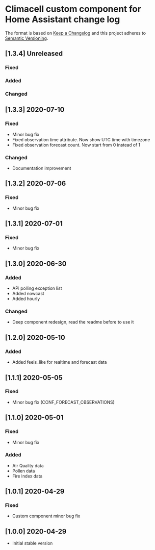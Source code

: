 # Climacell custom component for Home Assistant change log

The format is based on [Keep a Changelog](http://keepachangelog.com/)
and this project adheres to [Semantic Versioning](http://semver.org/).


## [1.3.4] Unreleased
### Fixed

### Added

### Changed

## [1.3.3] 2020-07-10
### Fixed
- Minor bug fix
- Fixed observation time attribute. Now show UTC time with timezone
- Fixed observation forecast count. Now start from 0 instead of 1

### Changed
- Documentation improvement

## [1.3.2] 2020-07-06
### Fixed
- Minor bug fix 

## [1.3.1] 2020-07-01
### Fixed
- Minor bug fix 

## [1.3.0] 2020-06-30
### Added
- API polling exception list
- Added nowcast
- Added hourly

### Changed
- Deep component redesign, read the readme before to use it

## [1.2.0] 2020-05-10
### Added
- Added feels_like for realtime and forecast data

## [1.1.1] 2020-05-05
### Fixed
- Minor bug fix (CONF_FORECAST_OBSERVATIONS)

## [1.1.0] 2020-05-01
### Fixed
- Minor bug fix
### Added
- Air Quality data
- Pollen data
- Fire Index data

## [1.0.1] 2020-04-29
### Fixed
- Custom component minor bug fix

## [1.0.0] 2020-04-29
- Initial stable version